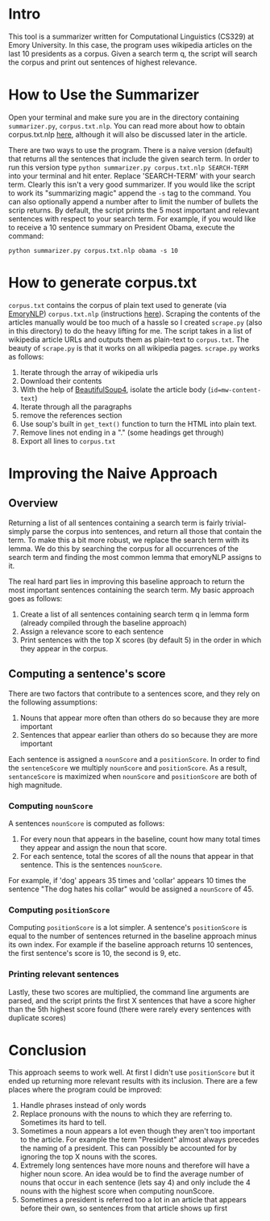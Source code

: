 <!-- 

Instruction of how to run your program.
Description of how you generated corpus.txt (e.g., manually stripped out noise, wrote a script, ran an existing tool).
Description of how you improved your program from the baseline (single word matching). You should explicitly describe what kind of new features you integrated and which examples work for your features.
Analysis of your program including weakness and strength. 

-->

# Intro

This tool is a summarizer written for Computational Linguistics (CS329) at Emory University. In this case, the program uses wikipedia articles on the last 10 presidents as a corpus. Given a search term q, the script will search the corpus and print out sentences of highest relevance.

# How to Use the Summarizer

Open your terminal and make sure you are in the directory containing `summarizer.py`, `corpus.txt.nlp`. You can read more about how to obtain corpus.txt.nlp [here](https://github.com/emory-courses/cs329/wiki/Homework-2), although it will also be discussed later in the article. 

There are two ways to use the program. There is a naive version (default) that returns all the sentences that include the given search term. In order to run this version type 
`python summarizer.py corpus.txt.nlp SEARCH-TERM` 
into your terminal and hit enter. Replace 'SEARCH-TERM' with your search term. Clearly this isn't a very good summarizer. If you would like the script to work its "summarizing magic" append the `-s` tag to the command. You can also optionally append a number after to limit the number of bullets the scrip returns. By default, the script prints the 5 most important and relevant sentences with respect to your search term. For example, if you would like to receive a 10 sentence summary on President Obama, execute the command:

`python summarizer.py corpus.txt.nlp obama -s 10`

# How to generate corpus.txt

`corpus.txt` contains the corpus of plain text used to generate (via [EmoryNLP](https://github.com/emorynlp)) `corpus.txt.nlp` (instructions [here](https://github.com/emory-courses/cs329/wiki/Homework-2)). Scraping the contents of the articles manually would be too much of a hassle so I created `scrape.py` (also in this directory) to do the heavy lifting for me. The script takes in a list of wikipedia article URLs and outputs them as plain-text to `corpus.txt`. The beauty of `scrape.py` is that it works on all wikipedia pages. `scrape.py` works as follows: 

1. Iterate through the array of wikipedia urls
2. Download their contents
3. With the help of [BeautifulSoup4](http://www.crummy.com/software/BeautifulSoup/), isolate the article body (`id=mw-content-text`)
4. Iterate through all the paragraphs
5. remove the references section
6. Use soup's built in `get_text()` function to turn the HTML into plain text.
7. Remove lines not ending in a "." (some headings get through)
8. Export all lines to `corpus.txt`

# Improving the Naive Approach

## Overview

Returning a list of all sentences containing a search term is fairly trivial- simply parse the corpus into sentences, and return all those that contain the term. To make this a bit more robust, we replace the search term with its lemma. We do this by searching the corpus for all occurrences of the search term and finding the most common lemma that emoryNLP assigns to it.

The real hard part lies in improving this baseline approach to return the most important sentences containing the search term. My basic approach goes as follows:

1. Create a list of all sentences containing search term q in lemma form (already compiled through the baseline approach)
2. Assign a relevance score to each sentence
3. Print sentences with the top X scores (by default 5) in the order in which they appear in the corpus.

## Computing a sentence's score

There are two factors that contribute to a sentences score, and they rely on the following assumptions:

1. Nouns that appear more often than others do so because they are more important
2. Sentences that appear earlier than others do so because they are more important

Each sentence is assigned a `nounScore` and a `positionScore`. In order to find the `sentenceScore` we multiply `nounScore` and `positionScore`. As a result, `sentanceScore` is maximized when `nounScore` and `positionScore` are both of high magnitude.

### Computing `nounScore`

A sentences `nounScore` is computed as follows:

1. For every noun that appears in the baseline, count how many total times they appear and assign the noun that score.
2. For each sentence, total the scores of all the nouns that appear in that sentence. This is the sentences `nounScore`.

For example, if 'dog' appears 35 times and 'collar' appears 10 times the sentence "The dog hates his collar" would be assigned a `nounScore` of 45.

### Computing `positionScore`

Computing `positionScore` is a lot simpler. A sentence's `positionScore` is equal to the number of sentences returned in the baseline approach minus its own index. For example if the baseline approach returns 10 sentences, the first sentence's score is 10, the second is 9, etc.

### Printing relevant sentences

Lastly, these two scores are multiplied, the command line arguments are parsed, and the script prints the first X sentences that have a score higher than the 5th highest score found (there were rarely every sentences with duplicate scores)

# Conclusion

This approach seems to work well. At first I didn't use `positionScore` but it ended up returning more relevant results with its inclusion. There are a few places where the program could be improved:

1. Handle phrases instead of only words
2. Replace pronouns with the nouns to which they are referring to. Sometimes its hard to tell.
3. Sometimes a noun appears a lot even though they aren't too important to the article. For example the term "President" almost always precedes the naming of a president. This can possibly be accounted for by ignoring the top X nouns with the scores.
4. Extremely long sentences have more nouns and therefore will have a higher noun score. An idea would be to find the average number of nouns that occur in each sentence (lets say 4) and only include the 4 nouns with the highest score when computing nounScore.
5. Sometimes a president is referred too a lot in an article that appears before their own, so sentences from that article shows up first













